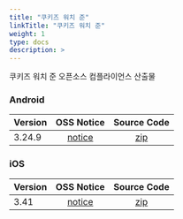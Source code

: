 ```yaml
---
title: "쿠키즈 워치 준"
linkTitle: "쿠키즈 워치 준"
weight: 1
type: docs
description: >
---
```


쿠키즈 워치 준 오픈소스 컴플라이언스 산출물

### Android

| Version | OSS Notice | Source Code |
|---|:---:|:---:|
| 3.24.9| [notice](https://opensource.sktelecom.com/compliance_artifacts/cookiz_watch_joon/android/3.24.9/Cookiz_android_3.24.9_OSS_Notice.html)  | [zip](https://opensource.sktelecom.com/compliance_artifacts/cookiz_watch_joon/android/3.24.9/libvlc-android-2.1.12.zip) |

### iOS

| Version | OSS Notice | Source Code |
|---|:---:|:---:|
| 3.41 | [notice](https://opensource.sktelecom.com/compliance_artifacts/cookiz_watch_joon/ios/3.41/Cookiz_iOS_3.41_OSS_Notice.html)  | [zip](https://opensource.sktelecom.com/compliance_artifacts/cookiz_watch_joon/ios/3.41/Cookiz_iOS_sourcecode.zip) |